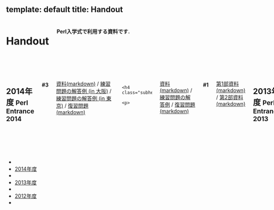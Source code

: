 template: default
title: Handout
---

<header>
    <div class="row">
        <div class="large-12 columns">
            <h1>Handout</h1>
            <h4>Perl入学式で利用する資料です.</h4>
        </div>
    </div>
</header>
<section id="main-content">
    <div class="row">
        <div class="large-10 medium-10 columns push-2">
            <div class="row">
                <div class="columns">
                    <h2 id="handout-2014">2014年度 <small>Perl Entrance 2014</small></h2>
                    <h4 class="subheader">#3</h4>
                    <p>
<a href="https://github.com/perl-entrance-org/workshop-2014-03/blob/master/slide.md">資料(markdown)</a>
 / <a href="https://github.com/perl-entrance-org/workshop-2014-03/tree/master/code/osaka">練習問題の解答例 (in 大阪)</a>
 / <a href="https://github.com/perl-entrance-org/workshop-2014-03/tree/master/code/tokyo1">練習問題の解答例 (in 東京)</a>
 / <a href="https://github.com/perl-entrance-org/workshop-2014-03/blob/master/practice.md">復習問題(markdown)</a>
                    </p>

                    <h4 class="subheader">#2</h4>
                    <p>
<a href="https://github.com/perl-entrance-org/workshop-2014-02/blob/master/slide.md">資料(markdown)</a>
 / <a href="https://github.com/perl-entrance-org/workshop-2014-02/tree/master/question">練習問題の解答例</a>
 / <a href="https://github.com/perl-entrance-org/workshop-2014-02/blob/master/practice.md">復習問題(markdown)</a>
                    </p>
                    <h4 class="subheader">#1</h4>
                    <p>
<a href="https://github.com/perl-entrance-org/workshop-2014-01/blob/master/slide1.md">第1部資料(markdown)</a>
 / <a href="https://github.com/perl-entrance-org/workshop-2014-01/blob/master/slide2.md">第2部資料(markdown)</a>
                    </p>
                </div>
            </div>
            <div class="row">
                <div class="columns">
                    <h2 id="handout-2013">2013年度 <small>Perl Entrance 2013</small></h2>
                    <h4 class="subheader">#6</h4>
                    <p>
<a href="https://github.com/perl-entrance-org/workshop-2013-06/blob/master/slide.md">資料(markdown)</a>
                    </p>
                    <h4 class="subheader">#5</h4>
                    <p>
<a href="https://github.com/perl-entrance-org/workshop-2013-05/blob/master/slide.md">資料(markdown)</a>
                    </p>
                    <h4 class="subheader">#4</h4>
                    <p>
<a href="https://github.com/perl-entrance-org/workshop-2013-04/blob/master/slide.md">資料(markdown)</a>
 / <a href="https://github.com/perl-entrance-org/workshop-2013-04/tree/master/sample-answer">練習問題･最終問題の解答例</a>
 / <a href="https://github.com/perl-entrance-org/workshop-2013-04/blob/master/practice.md">復習問題</a>
                    </p>

                    <h4 class="subheader">#3</h4>
                    <p>
<a href="https://github.com/perl-entrance-org/workshop-2013-03/blob/master/slide.md">資料(markdown)</a>
 / <a href="https://github.com/perl-entrance-org/workshop-2013-03/blob/master/practice.md">復習問題</a>
                    </p>
                    <h4 class="subheader">#2</h4>
                    <p>
<a href="https://github.com/perl-entrance-org/workshop-2013-02/blob/master/slide.md">資料(markdown)</a>
 / <a href="https://github.com/perl-entrance-org/workshop-2013-02/tree/master/sample-answer">練習問題･最終問題の解答例</a>
 / <a href="https://github.com/perl-entrance-org/perl-entrance-org.github.com/blob/master/2013/handout/perlentrance02/practice.md">復習問題</a>
 / <a href="https://github.com/perl-entrance-org/workshop-2013-02/tree/master/practice-answer">復習問題の解答例</a>
                    </p>
                    <h4 class="subheader">#1</h4>
                    <p>
<a href="https://github.com/perl-entrance-org/workshop-2013-01/blob/master/01.vmware+ubuntu/slide.md">第1部資料(markdown)</a>
 / <a href="https://github.com/perl-entrance-org/workshop-2013-01/blob/master/02.introduction/slide.md">第2部資料(markdown)</a>
                    </p>

                </div>
            </div>
            <div class="row">
                <div class="columns">
                    <h2 id="handout-2012">2012年度 <small>Perl Entrance 2012</small></h2>
                    <h4 class="subheader">#11</h4>
                    <p>
<a href="<: '/static/handout/2012/perlentrance11.html' | uri_for :>">資料</a>
                    </p>
                    <h4 class="subheader">#10</h4>
                    <p>
<a href="<: '/static/handout/2012/perlentrance10.html' | uri_for :>">資料</a>
                    </p>
                    <h4 class="subheader">#9</h4>
                    <p>
<a href="<: '/static/handout/2012/perlentrance09/index.html' | uri_for :>">資料</a>
                    </p>
                    <h4 class="subheader">#8</h4>
                    <p>
<a href="<: '/static/handout/2012/perlentrance08/index.html' | uri_for :>">資料</a>
                    </p>
                    <h4 class="subheader">#7</h4>
                    <p>
<a href="<: '/static/handout/2012/perlentrance07/index.html' | uri_for :>">資料</a>
                    </p>
                    <h4 class="subheader">#6</h4>
                    <p>
<a href="<: '/static/handout/2012/perlentrance06/index.html' | uri_for :>">資料</a>
                    </p>
                    <h4 class="subheader">#5</h4>
                    <p>
<a href="<: '/static/handout/2012/perlentrance05/index.html' | uri_for :>">資料</a>
                    </p>
                    <h4 class="subheader">#4</h4>
                    <p>
<a href="<: '/static/handout/2012/perlentrance04/index.html' | uri_for :>">資料</a>
                    </p>
                    <h4 class="subheader">#3</h4>
                    <p>
<a href="<: '/static/handout/2012/perlentrance03.pdf' | uri_for :>">資料(PDF)</a>
                    </p>
                    <h4 class="subheader">#2</h4>
                    <p>
<a href="http://www.slideshare.net/kiyotune/perl2-11740124">資料(Slideshare)</a>
                    </p>
                    <h4 class="subheader">#1</h4>
                    <p>
<a href="http://www.slideshare.net/__papix__/perl-1">資料(Slideshare)</a>
                    </p>
                </div>
            </div>
        </div>
        <div class="large-2 medium-2 columns pull-10">
            <ul class="side-nav">
                <li class="divider"></li>
                <li><a href="#handout-2014">2014年度</a></li>
                <li class="divider"></li>
                <li><a href="#handout-2013">2013年度</a></li>
                <li class="divider"></li>
                <li><a href="#handout-2012">2012年度</a></li>
                <li class="divider"></li>
            </ul>
        </div>
    </div>
</section>
